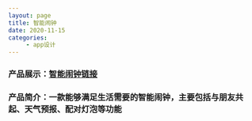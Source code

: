 ```yaml
---
layout: page
title: 智能闹钟
date: 2020-11-15
categories:
     - app设计
---
```


### 产品展示：[智能闹钟链接](https://crayon-heimi.gitee.io/smart-alarm-clock-app/#g=1&p=产品架构)

### 产品简介：一款能够满足生活需要的智能闹钟，主要包括与朋友共起、天气预报、配对灯泡等功能





